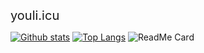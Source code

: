 <a href="https://youli.icu" style="text-decoration: none; font-size: 20px;">youli.icu</a>



[![Github stats](https://github-readme-stats.vercel.app/api?username=xiao7hxh&show_icons=true&include_all_commits=true)](https://github.com/youzi/github-readme-stats)
[![Top Langs](https://github-readme-stats.vercel.app/api/top-langs/?username=youzi&layout=compact)](https://github.com/youzi/github-readme-stats)
![ReadMe Card](https://github-readme-stats.vercel.app/api/pin/?username=xiao7hxh&repo=youzi)
